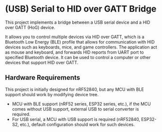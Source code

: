 # (USB) Serial to HID over GATT Bridge
This project implements a bridge between a USB serial device and a HID over GATT (HoG) device.

It allows you to control multiple devices via HID over GATT, which is a Bluetooth Low Energy (BLE) profile that allows for communication with HID devices such as keyboards, mice, and game controllers. The application act as mouse and keyboard, and forwards HID reports from UART port to specified Bluetooth device. It can be used to control a computer or other devices that support HID over GATT.

## Hardware Requirements
This project is initially designed for nRF52840, but any MCU with BLE support should work by modifying device tree.
- MCU with BLE support (nRF52 series, ESP32 series, etc.), if the MCU comes without USB support, external USB to serial converter is required.
- For USB serial, a MCU with USB support is required (nRF52840, ESP32-S2, etc.), default configuration should work for such devices.
